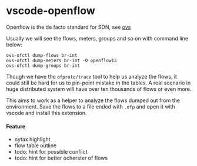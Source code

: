 # vscode-openflow

Openflow is the de facto standard for SDN, see [ovs](https://github.com/openvswitch/ovs)

Usually we will see the flows, meters, groups and so on with command line below:
```
ovs-ofctl dump-flows br-int
ovs-ofctl dump-meters br-int -O openflow13
ovs-ofctl dump-groups br-int
```

Though we have the ```ofproto/trace``` tool to help us analyze the flows, it could still be hard for us to pin-point mistake in the tables.
A real scenario in huge distributed system will have over ten thousands of flows or even more.

This aims to work as a helper to analyze the flows dumped out from the environment. Save the flows to a file ended with ```.ofp``` and open it with vscode and install this extension.

#### Feature
- sytax highlight
- flow table outline
- todo: hint for possible conflict
- todo: hint for better ocherster of flows
